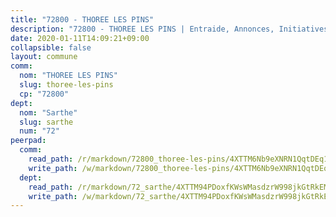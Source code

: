 ```yaml
---
title: "72800 - THOREE LES PINS"
description: "72800 - THOREE LES PINS | Entraide, Annonces, Initiatives"
date: 2020-01-11T14:09:21+09:00
collapsible: false
layout: commune
comm:
  nom: "THOREE LES PINS"
  slug: thoree-les-pins
  cp: "72800"
dept:
  nom: "Sarthe"
  slug: sarthe
  num: "72"
peerpad:
  comm:
    read_path: /r/markdown/72800_thoree-les-pins/4XTTM6Nb9eXNRN1QqtDEq1pNHGy9UDnBfB2B41aqxPVJcxSX9
    write_path: /w/markdown/72800_thoree-les-pins/4XTTM6Nb9eXNRN1QqtDEq1pNHGy9UDnBfB2B41aqxPVJcxSX9-K3TgV1HZAyij7WkRYv5wmMMoMW5oQD1xqCHCJ7jEok63sLPTMAMJHT5X3hM8HHHmbzwDudTdq1kN3LVHr86zNj8fNsSxHUVEE8LczHuztMr7cNWuQERSLqrkEsuUZzn6X5RzSX5h
  dept:
    read_path: /r/markdown/72_sarthe/4XTTM94PDoxfKWsWMasdzrW998jkGtRkEM3CSUC42xSpuJKZ5
    write_path: /w/markdown/72_sarthe/4XTTM94PDoxfKWsWMasdzrW998jkGtRkEM3CSUC42xSpuJKZ5-K3TgTpjFyG67yVeuXvSAfSYzY4Yx2FMtDhgpv5HM2EDBJRVMn95z33xx4XjRNYNVaVsBPQ1t4pG9MoyNqwTqa8mcnEUB8rK4BMVbvUhCtGWCPSFnDCaT8GJTyimDgsCirLN3zswh
---
```


